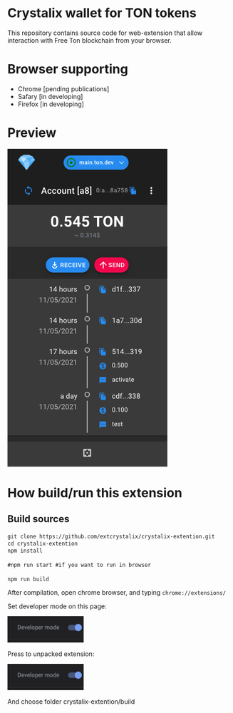 # Сrystalix wallet for TON tokens

This repository contains source code for web-extension that allow interaction with Free Ton blockchain from your browser.

# Browser supporting

* Chrome [pending publications]
* Safary [in developing]
* Firefox [in developing]

# Preview

<img src="docs/crystallix-preview.png" title="Сrystalix TON wallet"/>

# How build/run this extension

## Build sources

```
git clone https://github.com/extcrystalix/crystalix-extention.git
cd crystalix-extention
npm install

#npm run start #if you want to run in browser

npm run build
```

After compilation, open chrome browser, and typing ```chrome://extensions/```

Set developer mode on this page:

<img src="docs/developmode.png" title="developmode"/>

Press to unpacked extension:

<img src="docs/load.png" title="load unpacked extenstion"/>

And choose folder crystalix-extention/build